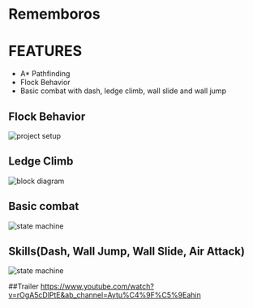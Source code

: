 # Rememboros

# FEATURES
- A* Pathfinding
- Flock Behavior
- Basic combat with dash, ledge climb, wall slide and wall jump
 
## Flock Behavior
![project setup](https://github.com/aykutshahin/RememborosNew/flockalgorithm.gif)

## Ledge Climb
![block diagram](https://github.com/aykutshahin/RememborosNew/ledgeclimb.gif)

## Basic combat
![state machine](https://github.com/aykutshahin/RememborosNew/enemyandplayer_meleeattack.gif)

## Skills(Dash, Wall Jump, Wall Slide, Air Attack)
![state machine](https://github.com/aykutshahin/RememborosNew/walljump_slide_dash_airattack.gif)

##Trailer
https://www.youtube.com/watch?v=rOgA5cDlPtE&ab_channel=Aytu%C4%9F%C5%9Eahin
